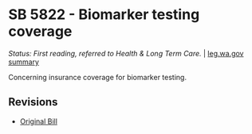 # SB 5822 - Biomarker testing coverage
*Status: First reading, referred to Health & Long Term Care.* | [leg.wa.gov summary](https://app.leg.wa.gov/billsummary?BillNumber=5822&Year=2021)

Concerning insurance coverage for biomarker testing.

## Revisions
* [Original Bill](1/)